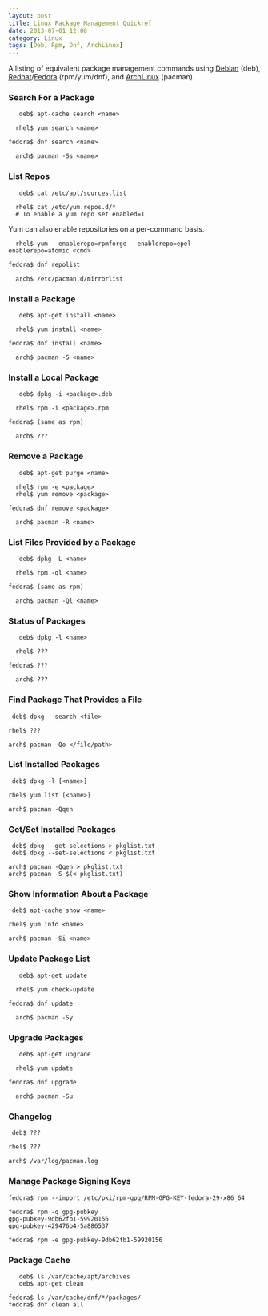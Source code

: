 ```yaml
---
layout: post
title: Linux Package Management Quickref
date: 2013-07-01 12:00
category: Linux
tags: [Deb, Rpm, Dnf, ArchLinux]
---
```


A listing of equivalent package management commands using
[Debian][deb] (deb), [Redhat][redhat]/[Fedora][fedora] (rpm/yum/dnf),
and [ArchLinux][arch] (pacman).

  [deb]: http://www.debian.org
  [redhat]: http://www.redhat.com
  [fedora]: http://www.fedoraproject.org
  [arch]: http://www.archlinux.org

### Search For a Package

       deb$ apt-cache search <name>

      rhel$ yum search <name>

    fedora$ dnf search <name>

      arch$ pacman -Ss <name>

### List Repos

       deb$ cat /etc/apt/sources.list

      rhel$ cat /etc/yum.repos.d/*
      # To enable a yum repo set enabled=1

Yum can also enable repositories on a per-command basis.

      rhel$ yum --enablerepo=rpmforge --enablerepo=epel --enablerepo=atomic <cmd>

    fedora$ dnf repolist

      arch$ /etc/pacman.d/mirrorlist

### Install a Package

       deb$ apt-get install <name>

      rhel$ yum install <name>

    fedora$ dnf install <name>

      arch$ pacman -S <name>

### Install a Local Package

       deb$ dpkg -i <package>.deb

      rhel$ rpm -i <package>.rpm

    fedora$ (same as rpm)

      arch$ ???

### Remove a Package

       deb$ apt-get purge <name>
    
      rhel$ rpm -e <package>
      rhel$ yum remove <package>
    
    fedora$ dnf remove <package>

      arch$ pacman -R <name>

### List Files Provided by a Package

       deb$ dpkg -L <name>

      rhel$ rpm -ql <name>

    fedora$ (same as rpm)

      arch$ pacman -Ql <name>

### Status of Packages

       deb$ dpkg -l <name>

      rhel$ ???

    fedora$ ???

      arch$ ???

### Find Package That Provides a File

     deb$ dpkg --search <file>

    rhel$ ???

    arch$ pacman -Qo </file/path>

### List Installed Packages

     deb$ dpkg -l [<name>]

    rhel$ yum list [<name>]

    arch$ pacman -Qqen

### Get/Set Installed Packages

     deb$ dpkg --get-selections > pkglist.txt
     deb$ dpkg --set-selections < pkglist.txt

    arch$ pacman -Qqen > pkglist.txt
    arch$ pacman -S $(< pkglist.txt)

### Show Information About a Package

     deb$ apt-cache show <name>

    rhel$ yum info <name>

    arch$ pacman -Si <name>

### Update Package List

       deb$ apt-get update

      rhel$ yum check-update

    fedora$ dnf update

      arch$ pacman -Sy

### Upgrade Packages

       deb$ apt-get upgrade

      rhel$ yum update

    fedora$ dnf upgrade

      arch$ pacman -Su

### Changelog

     deb$ ???

    rhel$ ???

    arch$ /var/log/pacman.log

### Manage Package Signing Keys

    fedora$ rpm --import /etc/pki/rpm-gpg/RPM-GPG-KEY-fedora-29-x86_64

    fedora$ rpm -q gpg-pubkey
    gpg-pubkey-9db62fb1-59920156
    gpg-pubkey-429476b4-5a886537

    fedora$ rpm -e gpg-pubkey-9db62fb1-59920156

### Package Cache

       deb$ ls /var/cache/apt/archives
       deb$ apt-get clean

    fedora$ ls /var/cache/dnf/*/packages/
    fedora$ dnf clean all
